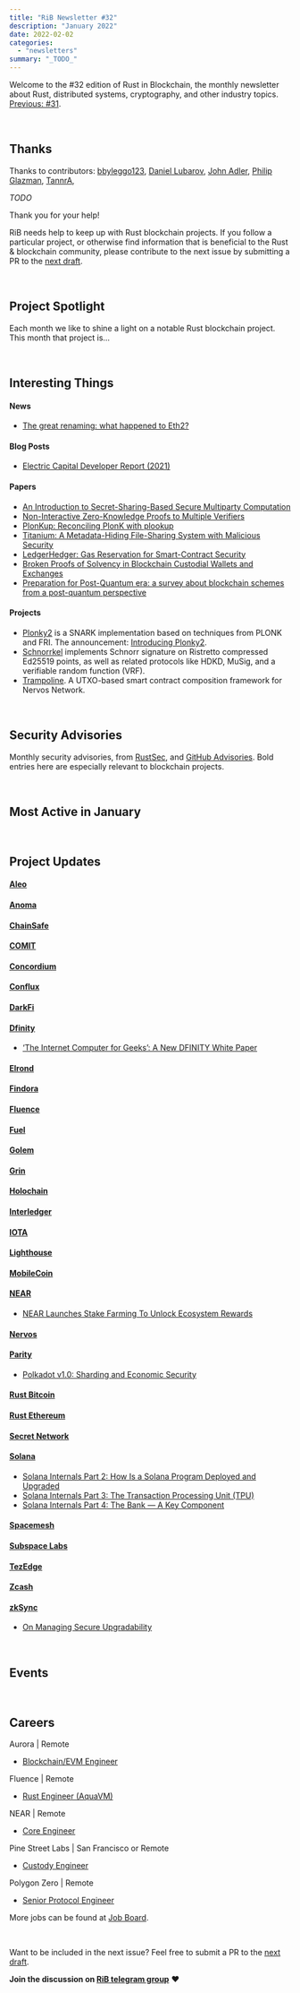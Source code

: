 ```yaml
---
title: "RiB Newsletter #32"
description: "January 2022"
date: 2022-02-02
categories:
  - "newsletters"
summary: "_TODO_"
---
```


Welcome to the #32 edition of Rust in Blockchain, the monthly
newsletter about Rust, distributed systems, cryptography, and other
industry topics.
[Previous: #31](/newsletters/rib-newsletter-31/).

&nbsp;

## Thanks

Thanks to contributors:
[bbyleggo123],
[Daniel Lubarov],
[John Adler],
[Philip Glazman],
[TannrA],

_TODO_

Thank you for your help!

RiB needs help to keep up with Rust blockchain projects. 
If you follow a particular project, or otherwise find information 
that is beneficial to the Rust & blockchain community, 
please contribute to the next issue
by submitting a PR to the [next draft](https://github.com/rust-in-blockchain/Rust-in-Blockchain/tree/master/draft).

[bbyleggo123]: https://github.com/bbyleggo123
[Daniel Lubarov]: https://github.com/dlubarov
[John Adler]: https://github.com/adlerjohn
[Philip Glazman]: https://github.com/philipglazman
[TannrA]: https://github.com/WilfredTA
[Brian Anderson]: https://github.com/brson
[Aimee Zhu]: https://github.com/Aimeedeer

&nbsp;


## Project Spotlight

Each month we like to shine a light on a notable Rust blockchain project. This month that project is…

&nbsp;


## Interesting Things

#### News

- [The great renaming: what happened to Eth2?](https://blog.ethereum.org/2022/01/24/the-great-eth2-renaming/)

#### Blog Posts

- [Electric Capital Developer Report (2021)](https://medium.com/electric-capital/electric-capital-developer-report-2021-f37874efea6d)

#### Papers

- [An Introduction to Secret-Sharing-Based Secure Multiparty Computation](https://eprint.iacr.org/2022/062)
- [Non-Interactive Zero-Knowledge Proofs to Multiple Verifiers](https://eprint.iacr.org/2022/063)
- [PlonKup: Reconciling PlonK with plookup](https://eprint.iacr.org/2022/086)
- [Titanium: A Metadata-Hiding File-Sharing System with Malicious Security](https://eprint.iacr.org/2022/051)
- [LedgerHedger: Gas Reservation for Smart-Contract Security](https://eprint.iacr.org/2022/056)
- [Broken Proofs of Solvency in Blockchain Custodial Wallets and Exchanges](https://eprint.iacr.org/2022/043)
- [Preparation for Post-Quantum era: a survey about blockchain schemes from a post-quantum perspective](https://eprint.iacr.org/2022/026)

#### Projects

- [Plonky2](https://github.com/mir-protocol/plonky2)
  is a SNARK implementation based on techniques from PLONK and FRI.
  The announcement: [Introducing Plonky2](https://blog.polygon.technology/introducing-plonky2/).
- [Schnorrkel](https://github.com/w3f/schnorrkel)
  implements Schnorr signature on Ristretto compressed Ed25519 points,
  as well as related protocols like HDKD, MuSig, and a verifiable
  random function (VRF).
- [Trampoline](https://github.com/WilfredTA/trampoline).
  A UTXO-based smart contract composition framework for Nervos Network.

&nbsp;

## Security Advisories

Monthly security advisories, from [RustSec], and [GitHub Advisories].
Bold entries here are especially relevant to blockchain projects.

[RustSec]: https://rustsec.org/advisories/
[GitHub Advisories]: https://github.com/advisories?query=ecosystem%3Arust


&nbsp;

## Most Active in January

&nbsp;

## Project Updates

<!-- NB: This list needs to be kept in sync with rib-bible.md / rib-config.toml -->

#### [Aleo](https://github.com/AleoHQ)

#### [Anoma](https://github.com/anoma)

#### [ChainSafe](https://github.com/ChainSafe)

#### [COMIT](https://github.com/comit-network)

#### [Concordium](https://github.com/Concordium)

#### [Conflux](https://github.com/Conflux-Chain)

#### [DarkFi](https://dark.fi)

#### [Dfinity](https://github.com/dfinity)

- [‘The Internet Computer for Geeks’: A New DFINITY White Paper](https://medium.com/dfinity/the-internet-computer-for-geeks-a-new-dfinity-white-paper-ecb075b2d525)

#### [Elrond](https://github.com/ElrondNetwork)

#### [Findora](https://github.com/FindoraNetwork)

#### [Fluence](https://github.com/fluencelabs)

#### [Fuel](https://github.com/FuelLabs)

#### [Golem](https://github.com/golemfactory)

#### [Grin](https://github.com/mimblewimble/grin)

#### [Holochain](https://github.com/holochain/)

#### [Interledger](https://github.com/interledger-rs)

#### [IOTA](https://github.com/iotaledger)

#### [Lighthouse](https://github.com/sigp/lighthouse)

#### [MobileCoin](https://github.com/mobilecoinfoundation)

#### [NEAR](https://github.com/nearprotocol/nearcore)

- [NEAR Launches Stake Farming To Unlock Ecosystem Rewards](https://near.org/blog/near-launches-stake-farming-to-unlock-ecosystem-rewards/)

#### [Nervos](https://github.com/nervosnetwork)

#### [Parity](https://github.com/paritytech)

- [Polkadot v1.0: Sharding and Economic Security](https://medium.com/polkadot-network/polkadot-v1-0-sharding-and-economic-security-e03099b4fa81)

#### [Rust Bitcoin](https://github.com/rust-bitcoin/rust-bitcoin)

#### [Rust Ethereum](https://github.com/rust-ethereum)

#### [Secret Network](https://github.com/enigmampc/SecretNetwork)

#### [Solana](https://github.com/solana-labs/solana)

- [Solana Internals Part 2: How Is a Solana Program Deployed and Upgraded](https://www.soteria.dev/post/solana-internals-part-2-how-is-a-solana-program-deployed-and-upgraded)
- [Solana Internals Part 3: The Transaction Processing Unit (TPU)](https://www.soteria.dev/post/solana-internals-part-3-the-transaction-processing-unit-tpu)
- [Solana Internals Part 4: The Bank — A Key Component](https://www.soteria.dev/post/solana-internals-part-4-the-bank-a-key-component)

#### [Spacemesh](https://github.com/spacemeshos)

#### [Subspace Labs](https://github.com/subspace)

#### [TezEdge](https://github.com/tezedge)

#### [Zcash](https://github.com/zcash)

#### [zkSync](https://github.com/matter-labs/zksync)

- [On Managing Secure Upgradability](https://blog.matter-labs.io/upgradability3-934db4433b0c)


&nbsp;

## Events

<!--

Dec 1-2 | Online

[Event Sample](https://event.sample)

-->



&nbsp;

## Careers

<!--

Company name | Location A, B, Remote
- [Job 1](https://job.one)
- [Job 2](https://job.two)

-->

Aurora | Remote
- [Blockchain/EVM Engineer](https://docs.google.com/document/d/1VkaXInjgSczOL_R3aKMOnXKv7lFvvL1z__SlZQLfR78/edit?usp=sharing)

Fluence | Remote
- [Rust Engineer (AquaVM)](https://docs.google.com/document/d/1941617PiUwIUSccQVS-5UDX8kRitp36mTLBgzVtspfQ/edit?usp=sharing)

NEAR | Remote
- [Core Engineer](https://docs.google.com/document/d/1b5oJAM37_B2-stUsJ-xtAIsPnqMwdD0wu30ITvylCHk/edit?usp=sharing)

Pine Street Labs | San Francisco or Remote
- [Custody Engineer](https://www.linkedin.com/hiring/jobs/2863929634/detail/)

Polygon Zero | Remote
- [Senior Protocol Engineer](https://mirprotocol.org/careers/protocol-engineer)

More jobs can be found at [Job Board][page-jobboard].

[page-jobboard]: https://rustinblockchain.org/job-board/

&nbsp;

Want to be included in the next issue? Feel free to submit a PR to the
[next draft](https://github.com/rust-in-blockchain/Rust-in-Blockchain/tree/master/draft).

**Join the discussion on [RiB telegram group][ribtg]** **❤️**

[ribtg]: https://t.me/rustinblockchain


